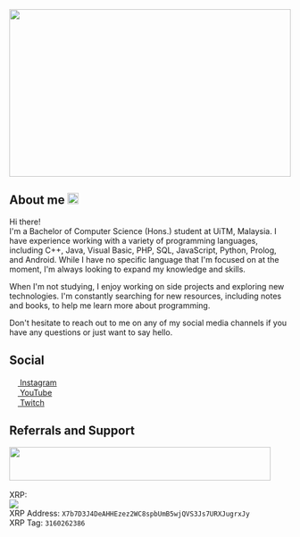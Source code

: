 <img src="https://www.pixelstalk.net/wp-content/uploads/2016/10/Art-landscape-mountains-wallpaper-landscapes-walls.jpg" width="100%" height="300" />

## About me <img src="https://github.githubassets.com/images/mona-loading-dark.gif" width="20" />

Hi there! <br>
I'm a Bachelor of Computer Science (Hons.) student at UiTM, Malaysia. I have experience working with a variety of programming languages, including C++, Java, Visual Basic, PHP, SQL, JavaScript, Python, Prolog, and Android. While I have no specific language that I'm focused on at the moment, I'm always looking to expand my knowledge and skills.

When I'm not studying, I enjoy working on side projects and exploring new technologies. I'm constantly searching for new resources, including notes and books, to help me learn more about programming.

Don't hesitate to reach out to me on any of my social media channels if you have any questions or just want to say hello.

## Social
[<img src="https://cdn.cdnlogo.com/logos/i/32/instagram-icon.svg" width="15" height="15" /> Instagram](https://instagram.com/hyglobalhd)<br>
[<img src="https://cdn.cdnlogo.com/logos/y/57/youtube-icon.svg" width="15" height="15" /> YouTube](https://www.youtube.com/channel/UCVjmn2wcZHC606EmVu5HukQ)<br>
[<img src="https://cdn.cdnlogo.com/logos/t/46/twitch-icon.svg" width="15" height="15" > Twitch](https://www.twitch.tv/april_13th)

## Referrals and Support
<a href="https://www.luno.com/invite/UPHMAB"><img src="https://d32exi8v9av3ux.cloudfront.net/wallet-app/2022/07/25/76fc72/wallet-app/assets/svg/luno-logo_v3.svg" width="468" height="60"/></a><br>
<br>
XRP:<br>
<img src="https://www.luno.com/share/qr_code_png?currency=XRP&address=X7b7D3J4DeAHHEzez2WC8spbUmB5wjQVS3Js7URXJugrxJy&amount="/> <br> XRP Address: ``X7b7D3J4DeAHHEzez2WC8spbUmB5wjQVS3Js7URXJugrxJy``
<br> XRP Tag: ``3160262386``
